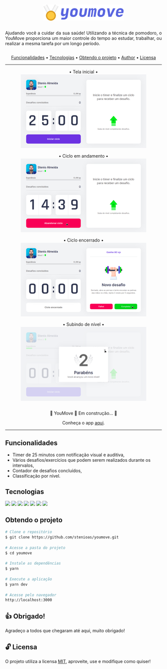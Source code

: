 <p  align="center"><img  src="public/banner-readme.png"></p>

<div style="display: flex; align-items:center; justify-content:center; width:100%;">
  <p align="center" style="max-width: 720px; text-align: justify;">Ajudando você a cuidar da sua saúde! Utilizando a técnica de pomodoro, o YouMove proporciona um maior controle do tempo ao estudar, trabalhar, ou realizar a mesma tarefa por um longo período.</p>
</div>

<p align="center">
 <a href="#funcionalidades">Funcionalidades</a> •
 <a href="#tecnologias">Tecnologias</a> • 
 <a href="#obtendo-o-projeto">Obtendo o projeto</a> • 
 <a href="#author">Author</a> • 
 <a href="#unlock-licensa">Licensa</a>
</p>

<hr style="height: 1px">

<p>
  <div style="display: flex; flex-direction: column; justify-content: center; align-items: center; max-width: 100%;">
    <span>• Tela inicial •</span>
    <img src="public/youmove-start.png" alt="Start image" style="width: 80%; max-width: 600px"><br/>
    <span>• Ciclo em andamento •</span>
    <img src="public/youmove-cycle.png" alt="Cycle image" style="width: 80%; max-width: 600px"><br/>
    <span>• Ciclo encerrado •</span>
    <img src="public/youmove-end-cycle.png" alt="End cycle image" style="width: 80%; max-width: 600px"><br/>
    <span>• Subindo de nível •</span>
    <img src="public/youmove-levelup.png" alt="LevelUp image" style="width: 80%; max-width: 600px"><br/>
  </div>
</p>

<p align="center">🚧 YouMove 🚀 Em construção... 🚧</p>

<p align="center">Conheça o app <a href="https://youmove.vercel.app">aqui</a>.</p>

<hr style="height: 1px">

## Funcionalidades
* Timer de 25 minutos com notificação visual e auditiva,
* Vários desafios/exercícios que podem serem realizados durante os intervalos,
* Contador de desafios concluídos,
* Classificação por nível.

## Tecnologias
<img src="https://img.shields.io/static/v1?label=&message=html5&color=black&style=for-the-badge&logo=html5&logoColor=E34F26&link=https://github.com"/>
<img src="https://img.shields.io/static/v1?label=&message=css3&color=black&style=for-the-badge&logo=css3&logoColor=1572B6"/>
<img src="https://img.shields.io/static/v1?label=&message=javascript&color=black&style=for-the-badge&logo=javascript&logoColor=F7DF1E"/>
<img src="https://img.shields.io/static/v1?label=&message=typescript&color=black&style=for-the-badge&logo=typescript&logoColor=3178C6"/>
<img src="https://img.shields.io/static/v1?label=&message=nodejs&color=black&style=for-the-badge&logo=node.js&logoColor=339933"/>
<img src="https://img.shields.io/static/v1?label=&message=reactjs&color=black&style=for-the-badge&logo=react&logoColor=61DAFB"/>
<img src="https://img.shields.io/static/v1?label=&message=nextjs&color=black&style=for-the-badge&logo=next.js&logoColor=339933"/>

## Obtendo o projeto

```bash
# Clone o repositório
$ git clone https://github.com/stenioas/youmove.git

# Acesse a pasta do projeto
$ cd youmove

# Instale as dependências
$ yarn

# Execute a aplicação
$ yarn dev

# Acesse pelo navegador
http://localhost:3000
```

## :thumbsup: Obrigado!
Agradeço a todos que chegaram até aqui, muito obrigado!

## :unlock: Licensa

O projeto utiliza a licensa <a href="https://github.com/stenioas/youmove/blob/master/LICENSE">MIT</a>, aproveite, use e modifique como quiser!